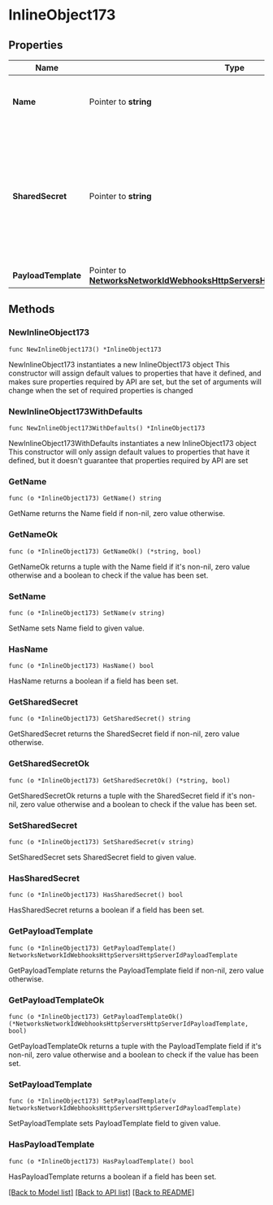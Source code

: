 # InlineObject173

## Properties

Name | Type | Description | Notes
------------ | ------------- | ------------- | -------------
**Name** | Pointer to **string** | A name for easy reference to the HTTP server | [optional] 
**SharedSecret** | Pointer to **string** | A shared secret that will be included in POSTs sent to the HTTP server. This secret can be used to verify that the request was sent by Meraki. | [optional] 
**PayloadTemplate** | Pointer to [**NetworksNetworkIdWebhooksHttpServersHttpServerIdPayloadTemplate**](NetworksNetworkIdWebhooksHttpServersHttpServerIdPayloadTemplate.md) |  | [optional] 

## Methods

### NewInlineObject173

`func NewInlineObject173() *InlineObject173`

NewInlineObject173 instantiates a new InlineObject173 object
This constructor will assign default values to properties that have it defined,
and makes sure properties required by API are set, but the set of arguments
will change when the set of required properties is changed

### NewInlineObject173WithDefaults

`func NewInlineObject173WithDefaults() *InlineObject173`

NewInlineObject173WithDefaults instantiates a new InlineObject173 object
This constructor will only assign default values to properties that have it defined,
but it doesn't guarantee that properties required by API are set

### GetName

`func (o *InlineObject173) GetName() string`

GetName returns the Name field if non-nil, zero value otherwise.

### GetNameOk

`func (o *InlineObject173) GetNameOk() (*string, bool)`

GetNameOk returns a tuple with the Name field if it's non-nil, zero value otherwise
and a boolean to check if the value has been set.

### SetName

`func (o *InlineObject173) SetName(v string)`

SetName sets Name field to given value.

### HasName

`func (o *InlineObject173) HasName() bool`

HasName returns a boolean if a field has been set.

### GetSharedSecret

`func (o *InlineObject173) GetSharedSecret() string`

GetSharedSecret returns the SharedSecret field if non-nil, zero value otherwise.

### GetSharedSecretOk

`func (o *InlineObject173) GetSharedSecretOk() (*string, bool)`

GetSharedSecretOk returns a tuple with the SharedSecret field if it's non-nil, zero value otherwise
and a boolean to check if the value has been set.

### SetSharedSecret

`func (o *InlineObject173) SetSharedSecret(v string)`

SetSharedSecret sets SharedSecret field to given value.

### HasSharedSecret

`func (o *InlineObject173) HasSharedSecret() bool`

HasSharedSecret returns a boolean if a field has been set.

### GetPayloadTemplate

`func (o *InlineObject173) GetPayloadTemplate() NetworksNetworkIdWebhooksHttpServersHttpServerIdPayloadTemplate`

GetPayloadTemplate returns the PayloadTemplate field if non-nil, zero value otherwise.

### GetPayloadTemplateOk

`func (o *InlineObject173) GetPayloadTemplateOk() (*NetworksNetworkIdWebhooksHttpServersHttpServerIdPayloadTemplate, bool)`

GetPayloadTemplateOk returns a tuple with the PayloadTemplate field if it's non-nil, zero value otherwise
and a boolean to check if the value has been set.

### SetPayloadTemplate

`func (o *InlineObject173) SetPayloadTemplate(v NetworksNetworkIdWebhooksHttpServersHttpServerIdPayloadTemplate)`

SetPayloadTemplate sets PayloadTemplate field to given value.

### HasPayloadTemplate

`func (o *InlineObject173) HasPayloadTemplate() bool`

HasPayloadTemplate returns a boolean if a field has been set.


[[Back to Model list]](../README.md#documentation-for-models) [[Back to API list]](../README.md#documentation-for-api-endpoints) [[Back to README]](../README.md)


